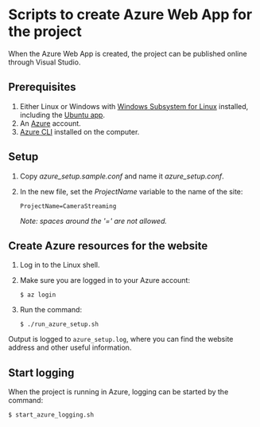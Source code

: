 # Scripts to create Azure Web App for the project
When the Azure Web App is created, the project can be published online through Visual Studio.

## Prerequisites
1) Either Linux or Windows with [Windows Subsystem for Linux](https://docs.microsoft.com/en-us/windows/wsl/install-win10) installed, including the [Ubuntu app](https://www.microsoft.com/en-us/p/ubuntu/9nblggh4msv6).
2) An [Azure](https://azure.microsoft.com/) account.
3) [Azure CLI](https://docs.microsoft.com/en-us/cli/azure/install-azure-cli)  installed on the computer.

## Setup
1) Copy <i>azure_setup.sample.conf</i> and name it <i>azure_setup.conf</i>.
2) In the new file, set the <i>ProjectName</i> variable to the name of the site:

    `ProjectName=CameraStreaming`

    <i>Note: spaces around the '=' are not allowed.</i>

## Create Azure resources for the website
1) Log in to the Linux shell.</i>
2) Make sure you are logged in to your Azure account:

    `$ az login`

3) Run the command:

    `$ ./run_azure_setup.sh`



Output is logged to `azure_setup.log`, where you can find the website address and other useful information.

## Start logging
When the project is running in Azure, logging can be started by the command:

`$ start_azure_logging.sh`
